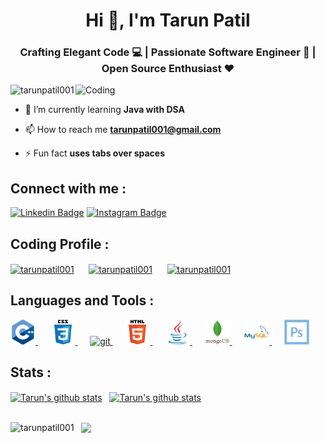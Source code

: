 <h1 align="center">Hi 👋, I'm Tarun Patil</h1>
<h3 align="center">Crafting Elegant Code 💻 | Passionate Software Engineer 🚀 | Open Source Enthusiast ❤️</h3>

<img align="right" alt="Coding" width="400" src="https://camo.githubusercontent.com/c1dcb74cc1c1835b1d716f5051499a2814c683c806b15f04b0eba492863703e9/68747470733a2f2f63646e2e6472696262626c652e636f6d2f75736572732f3733303730332f73637265656e73686f74732f363538313234332f6176656e746f2e676966">

<p align="left"> <img src="https://komarev.com/ghpvc/?username=tarunpatil001&label=Profile%20views&color=0e75b6&style=flat" alt="tarunpatil001" /> </p>

- 🌱 I’m currently learning **Java with DSA**

- 📫 How to reach me **tarunpatil001@gmail.com**

- ⚡ Fun fact **uses tabs over spaces**

## Connect with me :
[![Linkedin Badge](https://img.shields.io/badge/-%40tarunpatil001-blue?style=flat-square&logo=Linkedin&logoColor=white&link=https://www.linkedin.com/in/tarunpatil001/)](https://www.linkedin.com/in/tarunpatil001/) 
[![Instagram Badge](https://img.shields.io/badge/-%40tarunpatil14-crimson?style=flat-square&logo=instagram&logoColor=white&link=https://www.instagram.com/tarunpatil14/)](https://www.instagram.com/tarunpatil14/) 

## Coding Profile :
<a href="https://www.codechef.com/users/tarunpatil001" target="blank"><img align="center" src="https://cdn.jsdelivr.net/npm/simple-icons@3.1.0/icons/codechef.svg" alt="tarunpatil001" height="30" width="40" /></a>
&nbsp;&nbsp;&nbsp;&nbsp;
<a href="https://www.hackerrank.com/tarunpatil001" target="blank"><img align="center" src="https://raw.githubusercontent.com/rahuldkjain/github-profile-readme-generator/master/src/images/icons/Social/hackerrank.svg" alt="tarunpatil001" height="30" width="40" /></a>
&nbsp;&nbsp;&nbsp;&nbsp;
<a href="https://www.leetcode.com/tarunpatil001" target="blank"><img align="center" src="https://raw.githubusercontent.com/rahuldkjain/github-profile-readme-generator/master/src/images/icons/Social/leet-code.svg" alt="tarunpatil001" height="30" width="40" /></a>
</p>

## Languages and Tools :
<p align="left"> <a href="https://www.w3schools.com/cpp/" target="_blank" rel="noreferrer"> <img src="https://raw.githubusercontent.com/devicons/devicon/master/icons/cplusplus/cplusplus-original.svg" alt="cplusplus" width="40" height="40"/> </a> &nbsp;&nbsp;&nbsp;&nbsp; <a href="https://www.w3schools.com/css/" target="_blank" rel="noreferrer"> <img src="https://raw.githubusercontent.com/devicons/devicon/master/icons/css3/css3-original-wordmark.svg" alt="css3" width="40" height="40"/> </a> &nbsp;&nbsp;&nbsp;&nbsp; <a href="https://git-scm.com/" target="_blank" rel="noreferrer"> <img src="https://www.vectorlogo.zone/logos/git-scm/git-scm-icon.svg" alt="git" width="40" height="40"/> </a> &nbsp;&nbsp;&nbsp;&nbsp; <a href="https://www.w3.org/html/" target="_blank" rel="noreferrer"> <img src="https://raw.githubusercontent.com/devicons/devicon/master/icons/html5/html5-original-wordmark.svg" alt="html5" width="40" height="40"/> </a> &nbsp;&nbsp;&nbsp;&nbsp; <a href="https://www.java.com" target="_blank" rel="noreferrer"> <img src="https://raw.githubusercontent.com/devicons/devicon/master/icons/java/java-original.svg" alt="java" width="40" height="40"/> </a> &nbsp;&nbsp;&nbsp;&nbsp; <a href="https://www.mongodb.com/" target="_blank" rel="noreferrer"> <img src="https://raw.githubusercontent.com/devicons/devicon/master/icons/mongodb/mongodb-original-wordmark.svg" alt="mongodb" width="40" height="40"/> </a> &nbsp;&nbsp;&nbsp;&nbsp; <a href="https://www.mysql.com/" target="_blank" rel="noreferrer"> <img src="https://raw.githubusercontent.com/devicons/devicon/master/icons/mysql/mysql-original-wordmark.svg" alt="mysql" width="40" height="40"/> </a> &nbsp;&nbsp;&nbsp;&nbsp; <a href="https://www.photoshop.com/en" target="_blank" rel="noreferrer"> <img src="https://raw.githubusercontent.com/devicons/devicon/master/icons/photoshop/photoshop-line.svg" alt="photoshop" width="40" height="40"/> </a> </p>

## Stats :

<span><a href="https://github.com/tarunpatil001/github-readme-stats"><img align="center" src="https://leetcard.jacoblin.cool/tarunpatil001?theme=dark&font=baloo&extension=null&ext=heatmap&border=0" alt="Tarun's github stats" /></a> </span>&nbsp;
<span><a href="https://github.com/tarunpatil001/github-readme-stats"><img align="center" src="https://github-readme-stats-sigma-five.vercel.app/api?username=tarunpatil001&theme=dark&show_icons=true&locale=en&hide_border=true" alt="Tarun's github stats" /></a></span>
##
<span><img align="center" src="https://github-readme-streak-stats.herokuapp.com/?user=tarunpatil001&theme=dark" alt="tarunpatil001" /></span>&nbsp;&nbsp;
<span><a href="https://github.com/tarunpatil001/github-readme-stats"><img align="center" src="https://github-readme-stats-sigma-five.vercel.app/api/top-langs?username=tarunpatil001&show_icons=true&locale=en&layout=compact&hide_border=true&theme=dark" /></a></span>
##



